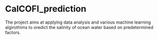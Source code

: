# CalCOFI_prediction
The project aims at applying data analysis and various machine learning algirothims to oredict the salinity of ocean water based on predetermined factors.
